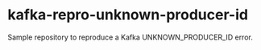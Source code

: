 # kafka-repro-unknown-producer-id
Sample repository to reproduce a Kafka UNKNOWN_PRODUCER_ID error.
